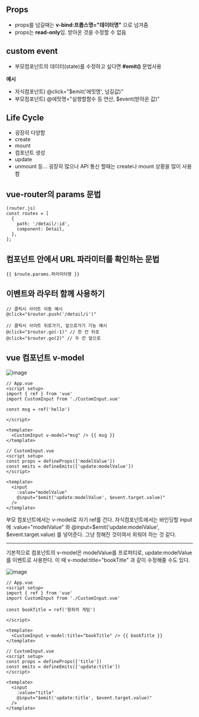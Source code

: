 ## Props
- props를 넘길때는 **v-bind:프롭스명="데이터명"** 으로 넘겨줌
- props는 **read-only**임. 받아온 것을 수정할 수 없음

## custom event
- 부모컴포넌트의 데이터(state)를 수정하고 싶다면 **#emit()** 문법사용

**예시**
- 자식컴포넌트) @click="$emit('에밋명', 넘길값)"
- 부모컴포넌트) @에밋명="실행할함수 등 연산, $event(받아온 값)"

## Life Cycle
- 굉장히 다양함
- create
- mount
- 컴포넌트 생성
- update
- unmount 등... 굉장히 많으나 API 통신 할때는 create나 mount 상황을 많이 사용함

## vue-router의 params 문법

```
(router.js)
const routes = [
  {
    path: '/detail/:id',
    component: Detail,
  },
];
```

## 컴포넌트 안에서 URL 파라미터를 확인하는 문법

```
{{ $route.params.파라미터명 }}
```

## 이벤트와 라우터 함께 사용하기
```
// 클릭시 사이트 이동 예시
@click="$router.push('/detail/i')"

// 클릭시 사이트 뒤로가기, 앞으로가기 기능 예시
@click="$router.go(-1)" // 한 칸 뒤로
@click="$router.go(2)" // 두 칸 앞으로
```

## vue 컴포넌트 v-model
![image](https://user-images.githubusercontent.com/92588154/220934824-a0f99574-c536-4b7b-81ae-e2745f71fcad.png)

```vue
// App.vue
<script setup>
import { ref } from 'vue'
import CustomInput from './CustomInput.vue'

const msg = ref('hello')

</script>

<template>
  <CustomInput v-model="msg" /> {{ msg }}
</template>
```

```vue
// CustomInput.vue
<script setup>
const props = defineProps(['modelValue'])
const emits = defineEmits(['update:modelValue'])
</script>

<template>
  <input
    :value="modelValue"
    @input="$emit('update:modelValue', $event.target.value)"
  />
</template>
```

부모 컴포넌트에서는 v-model로 자기 ref를 건다.
자식컴포넌트에서는 바인딩할 input에 :value="modelValue" 와 @input=$emit('update:modelValue', $event.target.value) 를 넣어준다.
그냥 정해진 것이여서 외워야 하는 것 같다.

---

기본적으로 컴포넌트의 v-model은 modelValue를 프로퍼티로, update:modelValue를 이벤트로 사용한다.
이 때 v-model:title="bookTitle" 과 같이 수정해줄 수도 있다.

![image](https://user-images.githubusercontent.com/92588154/220937393-b12dd30e-8328-4aca-bfeb-233848d4bae1.png)


```vue
// App.vue
<script setup>
import { ref } from 'vue'
import CustomInput from './CustomInput.vue'

const bookTitle = ref('왕좌의 게임')

</script>

<template>
  <CustomInput v-model:title="bookTitle" /> {{ bookTitle }}
</template>
```

```vue
// CustomInput.vue
<script setup>
const props = defineProps(['title'])
const emits = defineEmits(['update:title'])
</script>

<template>
  <input
    :value="title"
    @input="$emit('update:title', $event.target.value)"
  />
</template>
```
